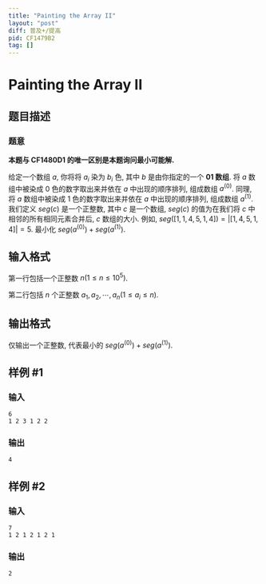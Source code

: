 ```yaml
---
title: "Painting the Array II"
layout: "post"
diff: 普及+/提高
pid: CF1479B2
tag: []
---
```


# Painting the Array II

## 题目描述

### 题意

  **本题与 CF1480D1 的唯一区别是本题询问最小可能解.**

  给定一个数组 $a$, 你将将 $a_i$ 染为 $b_i$ 色, 其中 $b$ 是由你指定的一个 **01 数组**. 将 $a$ 数组中被染成 0 色的数字取出来并依在 $a$ 中出现的顺序排列, 组成数组 $a^{(0)}$. 同理, 将 $a$ 数组中被染成 1 色的数字取出来并依在 $a$ 中出现的顺序排列, 组成数组 $a^{(1)}$. 我们定义 $seg(c)$ 是一个正整数, 其中 $c$ 是一个数组, $seg(c)$ 的值为在我们将 $c$ 中相邻的所有相同元素合并后, $c$ 数组的大小. 例如, $seg([1, 1, 4, 5, 1, 4]) = |[1, 4, 5, 1, 4]|=5$. 最小化 $seg(a^{(0)})+seg(a^{(1)})$.

## 输入格式

第一行包括一个正整数 $n(1\leq n\leq 10^5)$.

  第二行包括 $n$ 个正整数 $a_1, a_2, \cdots,a_n(1\leq a_i\leq n)$.

## 输出格式

仅输出一个正整数, 代表最小的 $seg(a^{(0)})+seg(a^{(1)})$.

## 样例 #1

### 输入

```
6
1 2 3 1 2 2
```

### 输出

```
4
```

## 样例 #2

### 输入

```
7
1 2 1 2 1 2 1
```

### 输出

```
2
```


